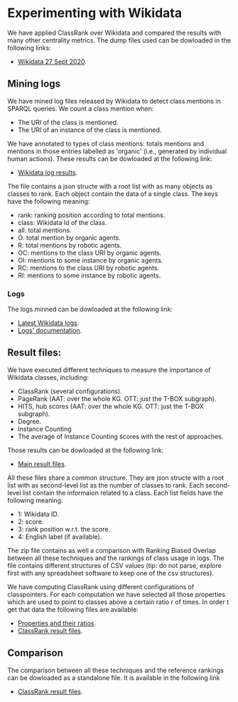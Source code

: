 # Experimenting with Wikidata
We have applied ClassRank over Wikidata and compared the results with many other centrality metrics. The dump files used can be dowloaded in the following links:

* [Wikidata 27 Sept 2020](https://archive.org/details/wikibase-commonswiki-20200927).


## Mining logs

We have mined log files released by Wikidata to detect class mentions in SPARQL queries. We count a class mention when:

* The URI of the class is mentioned.
* The URI of an instance of the class is mentioned.


We have annotated to types of class mentions: totals mentions and mentions in those entries labelled as 'organic' (i.e., generated by individual human actions). These results can be dowloaded at the following link:

* [Wikidata log results](http://156.35.94.8/classrank/wikidata/wikidata_log_results.zip).

The file contains a json structe with a root list with as many objects as classes to rank. Each object contain the data of a single class. The keys have the following meaning:

* rank: ranking position according to total mentions.
* class: Wikidata Id of the class.
* all: total mentions.
* O: total mention by organic agents.
* R: total mentions by robotic agents.
* OC: mentions to the class URI by organic agents.
* OI: mentions to some instance by organic agents.
* RC: mentions to the class URI by robotic agents.
* RI: mentions to some instance by robotic agents.

### Logs
The logs minned can be dowloaded at the following link:

* [Latest Wikidata logs](https://analytics.wikimedia.org/datasets/one-off/wikidata/sparql_query_logs/2018-02-26_2018-03-25/2018-02-26_2018-03-25_all.tsv.gz).
* [Logs' documentation](https://iccl.inf.tu-dresden.de/web/Wikidata_SPARQL_Logs/en).
   
## Result files:

We have executed different techniques to measure the importance of Wikidata classes, including:

* ClassRank (several configurations).
* PageRank (AAT: over the whole KG. OTT: just the T-BOX subgraph).
* HITS, hub scores (AAT: over the whole KG. OTT: just the T-BOX subgraph).
* Degree.
* Instance Counting 
* The average of Instance Counting scores with the rest of approaches.

Those results can be dowloaded at the following link:

* [Main result files](http://156.35.94.8/classrank/wikidata/main_wikidata_results.zip).

All these files share a common structure. They are json structe with a root list with as second-level list as the number of classes to rank. Each second-level list contain the informaion related to a class. Each list fields have the following meaning:

* 1: Wikidata ID.
* 2: score.
* 3: rank position w.r.t. the score.
* 4: English label (if available).

The zip file contains as well a comparison with Ranking Biased Overlap between all these techniques and the rankings of class usage in logs. The file contains different structures of CSV values (tip: do not parse, explore first with any spreadsheet software to keep one of the csv structures).

We have computing ClassRank using different configurations of classpointers. For each computation we have selected all those properties which are used to point to classes above a certain ratio r of times. In order t get that data the following files are available:
 * [Properties and their ratios](http://156.35.94.8/classrank/wikidata/wikidata_classpointers_ratio.json).
 * [ClassRank result files](http://156.35.94.8/classrank/wikidata/cr_wikidata_results.zip). 

## Comparison
The comparison between all these techniques and the reference rankings can be dowloaded as a standalone file. It is available in the following link
* [ClassRank result files](http://156.35.94.8/classrank/wikidata/main_comparison.csv). 


